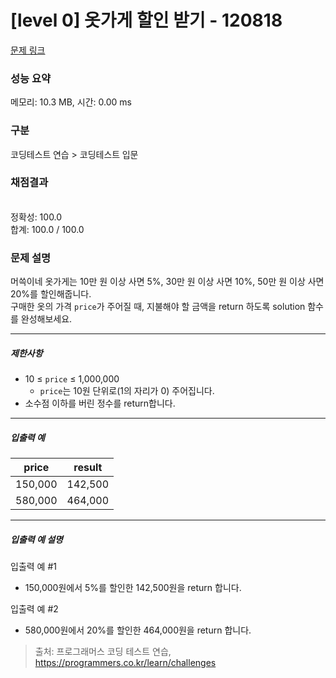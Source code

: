 # [level 0] 옷가게 할인 받기 - 120818 

[문제 링크](https://school.programmers.co.kr/learn/courses/30/lessons/120818) 

### 성능 요약

메모리: 10.3 MB, 시간: 0.00 ms

### 구분

코딩테스트 연습 > 코딩테스트 입문

### 채점결과

<br/>정확성: 100.0<br/>합계: 100.0 / 100.0

### 문제 설명

<p style="user-select: auto;">머쓱이네 옷가게는 10만 원 이상 사면 5%, 30만 원 이상 사면 10%, 50만 원 이상 사면 20%를 할인해줍니다.<br style="user-select: auto;">
구매한 옷의 가격&nbsp;<code style="user-select: auto;">price</code>가 주어질 때, 지불해야 할 금액을 return 하도록 solution 함수를 완성해보세요.</p>

<hr style="user-select: auto;">

<h5 style="user-select: auto;">제한사항</h5>

<ul style="user-select: auto;">
<li style="user-select: auto;">10 ≤ <code style="user-select: auto;">price</code> ≤ 1,000,000

<ul style="user-select: auto;">
<li style="user-select: auto;"><code style="user-select: auto;">price</code>는 10원 단위로(1의 자리가 0) 주어집니다.</li>
</ul></li>
<li style="user-select: auto;">소수점 이하를 버린 정수를 return합니다.</li>
</ul>

<hr style="user-select: auto;">

<h5 style="user-select: auto;">입출력 예</h5>
<table class="table" style="user-select: auto;">
        <thead style="user-select: auto;"><tr style="user-select: auto;">
<th style="user-select: auto;">price</th>
<th style="user-select: auto;">result</th>
</tr>
</thead>
        <tbody style="user-select: auto;"><tr style="user-select: auto;">
<td style="user-select: auto;">150,000</td>
<td style="user-select: auto;">142,500</td>
</tr>
<tr style="user-select: auto;">
<td style="user-select: auto;">580,000</td>
<td style="user-select: auto;">464,000</td>
</tr>
</tbody>
      </table>
<hr style="user-select: auto;">

<h5 style="user-select: auto;">입출력 예 설명</h5>

<p style="user-select: auto;">입출력 예 #1</p>

<ul style="user-select: auto;">
<li style="user-select: auto;">150,000원에서 5%를 할인한 142,500원을 return 합니다.</li>
</ul>

<p style="user-select: auto;">입출력 예 #2</p>

<ul style="user-select: auto;">
<li style="user-select: auto;">580,000원에서 20%를 할인한 464,000원을 return 합니다.</li>
</ul>


> 출처: 프로그래머스 코딩 테스트 연습, https://programmers.co.kr/learn/challenges